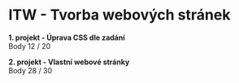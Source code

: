 # ITW - Tvorba webových stránek

**1. projekt - Úprava CSS dle zadání**  
  Body 12 / 20

**2. projekt - Vlastní webové stránky**  
  Body 28 / 30

